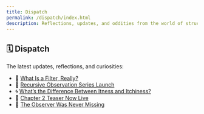 ```yaml
---
title: Dispatch
permalink: /dispatch/index.html
description: Reflections, updates, and oddities from the world of structural itness.
---
```


## 🗓️ Dispatch

The latest updates, reflections, and curiosities:

- 🧵 [What Is a Filter, Really?](/dispatch/what-is-a-filter-really)
- 🧬 [Recursive Observation Series Launch](/dispatch/recursive-observation-series)
- 🌀 [What’s the Difference Between Itness and Itchiness?](/dispatch/itness-vs-itchiness)
- 🧠 [Chapter 2 Teaser Now Live](/dispatch/ch2-teaser)
- 🧭 [The Observer Was Never Missing](/dispatch/observer-launch)


